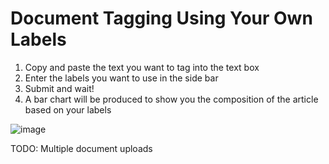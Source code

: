 # Document Tagging Using Your Own Labels

1. Copy and paste the text you want to tag into the text box
2. Enter the labels you want to use in the side bar
3. Submit and wait!
4. A bar chart will be produced to show you the composition of the article based on your labels

![image](https://user-images.githubusercontent.com/53245046/199960210-bb709226-f108-452f-86bb-5c581b6297a5.png)


TODO: Multiple document uploads
